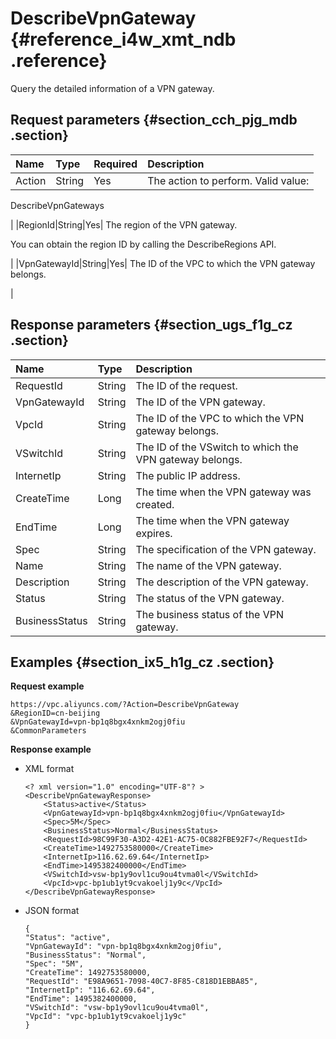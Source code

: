 # DescribeVpnGateway {#reference_i4w_xmt_ndb .reference}

Query the detailed information of a VPN gateway.

## Request parameters {#section_cch_pjg_mdb .section}

|Name|Type|Required|Description|
|:---|:---|:-------|:----------|
|Action|String|Yes| The action to perform. Valid value:

 DescribeVpnGateways

 |
|RegionId|String|Yes| The region of the VPN gateway.

 You can obtain the region ID by calling the DescribeRegions API.

 |
|VpnGatewayId|String|Yes| The ID of the VPC to which the VPN gateway belongs.

 |

## Response parameters {#section_ugs_f1g_cz .section}

|Name|Type|Description|
|:---|:---|:----------|
|RequestId|String|The ID of the request.|
|VpnGatewayId|String|The ID of the VPN gateway.|
|VpcId|String|The ID of the VPC to which the VPN gateway belongs.|
|VSwitchId|String|The ID of the VSwitch to which the VPN gateway belongs.|
|InternetIp|String|The public IP address.|
|CreateTime|Long|The time when the VPN gateway was created.|
|EndTime|Long|The time when the VPN gateway expires.|
|Spec|String|The specification of the VPN gateway.|
|Name|String|The name of the VPN gateway.|
|Description|String|The description of the VPN gateway.|
|Status|String|The status of the VPN gateway. |
|BusinessStatus|String|The business status of the VPN gateway.|

## Examples {#section_ix5_h1g_cz .section}

**Request example**

``` {#DESCRIBEVPNpub}
https://vpc.aliyuncs.com/?Action=DescribeVpnGateway
&RegionID=cn-beijing
&VpnGatewayId=vpn-bp1q8bgx4xnkm2ogj0fiu
&CommonParameters
```

**Response example**

-   XML format

    ```
    <? xml version="1.0" encoding="UTF-8"? >
    <DescribeVpnGatewayResponse>
        <Status>active</Status>
        <VpnGatewayId>vpn-bp1q8bgx4xnkm2ogj0fiu</VpnGatewayId>
        <Spec>5M</Spec>
        <BusinessStatus>Normal</BusinessStatus>
        <RequestId>98C99F30-A3D2-42E1-AC75-0C882FBE92F7</RequestId>
        <CreateTime>1492753580000</CreateTime>
        <InternetIp>116.62.69.64</InternetIp>
        <EndTime>1495382400000</EndTime>
        <VSwitchId>vsw-bp1y9ovl1cu9ou4tvma0l</VSwitchId>
        <VpcId>vpc-bp1ub1yt9cvakoelj1y9c</VpcId>
    </DescribeVpnGatewayResponse>
    ```

-   JSON format

    ```
    {
    "Status": "active",
    "VpnGatewayId": "vpn-bp1q8bgx4xnkm2ogj0fiu",
    "BusinessStatus": "Normal",
    "Spec": "5M",
    "CreateTime": 1492753580000,
    "RequestId": "E98A9651-7098-40C7-8F85-C818D1EBBA85",
    "InternetIp": "116.62.69.64",
    "EndTime": 1495382400000,
    "VSwitchId": "vsw-bp1y9ovl1cu9ou4tvma0l",
    "VpcId": "vpc-bp1ub1yt9cvakoelj1y9c"
    }
    ```


